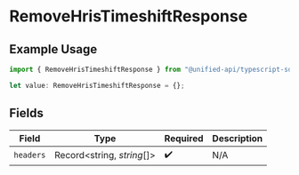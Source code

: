 # RemoveHrisTimeshiftResponse

## Example Usage

```typescript
import { RemoveHrisTimeshiftResponse } from "@unified-api/typescript-sdk/sdk/models/operations";

let value: RemoveHrisTimeshiftResponse = {};
```

## Fields

| Field                      | Type                       | Required                   | Description                |
| -------------------------- | -------------------------- | -------------------------- | -------------------------- |
| `headers`                  | Record<string, *string*[]> | :heavy_check_mark:         | N/A                        |